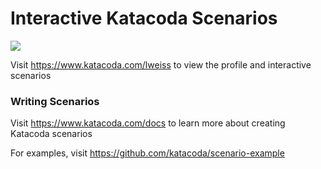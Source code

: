 # Interactive Katacoda Scenarios

[![](http://shields.katacoda.com/katacoda/lweiss/count.svg)](https://www.katacoda.com/lweiss "Get your profile on Katacoda.com")

Visit https://www.katacoda.com/lweiss to view the profile and interactive scenarios

### Writing Scenarios
Visit https://www.katacoda.com/docs to learn more about creating Katacoda scenarios

For examples, visit https://github.com/katacoda/scenario-example
